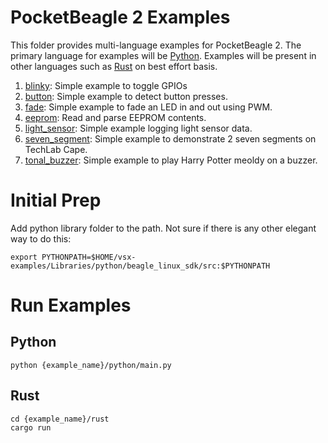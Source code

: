 # PocketBeagle 2 Examples

This folder provides multi-language examples for PocketBeagle 2. The primary language for examples will be [Python](https://www.python.org/). Examples will be present in other languages such as [Rust](https://www.rust-lang.org/) on best effort basis.

1. [blinky](blinky): Simple example to toggle GPIOs
2. [button](button): Simple example to detect button presses.
3. [fade](fade): Simple example to fade an LED in and out using PWM.
4. [eeprom](eeprom): Read and parse EEPROM contents.
5. [light_sensor](light_sensor): Simple example logging light sensor data.
6. [seven_segment](seven_segment): Simple example to demonstrate 2 seven segments on TechLab Cape.
8. [tonal_buzzer](tonal_buzzer): Simple example to play Harry Potter meoldy on a buzzer.

# Initial Prep

Add python library folder to the path. Not sure if there is any other elegant way to do this:

```console
export PYTHONPATH=$HOME/vsx-examples/Libraries/python/beagle_linux_sdk/src:$PYTHONPATH
```

# Run Examples

## Python

```console
python {example_name}/python/main.py
```

## Rust

```console
cd {example_name}/rust
cargo run
```

